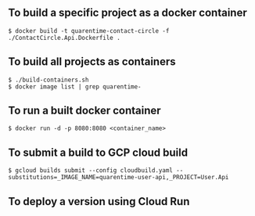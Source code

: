 ## To build a specific project as a docker container

```
$ docker build -t quarentime-contact-circle -f ./ContactCircle.Api.Dockerfile .
```

## To build all projects as containers

```
$ ./build-containers.sh
$ docker image list | grep quarentime-
```

## To run a built docker container

```
$ docker run -d -p 8080:8080 <container_name>
```

## To submit a build to GCP cloud build

```
$ gcloud builds submit --config cloudbuild.yaml --substitutions=_IMAGE_NAME=quarentime-user-api,_PROJECT=User.Api
```

## To deploy a version using Cloud Run

```
```